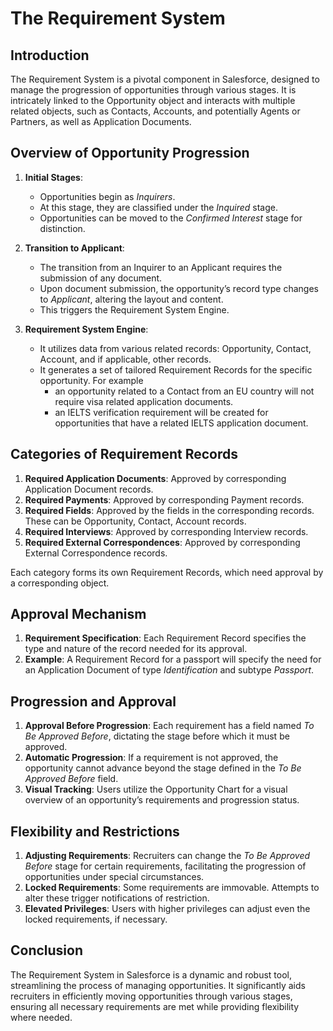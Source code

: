 # The Requirement System

## Introduction

The Requirement System is a pivotal component in Salesforce, designed to manage the progression of opportunities through various stages. It is intricately linked to the Opportunity object and interacts with multiple related objects, such as Contacts, Accounts, and potentially Agents or Partners, as well as Application Documents.

## Overview of Opportunity Progression

1. **Initial Stages**:
    * Opportunities begin as _Inquirers_.
    * At this stage, they are classified under the _Inquired_ stage.
    * Opportunities can be moved to the _Confirmed Interest_ stage for distinction.

2. **Transition to Applicant**:
    * The transition from an Inquirer to an Applicant requires the submission of any document.
    * Upon document submission, the opportunity’s record type changes to _Applicant_, altering the layout and content.
    * This triggers the Requirement System Engine.

3. **Requirement System Engine**:
    * It utilizes data from various related records: Opportunity, Contact, Account, and if applicable, other records.
    * It generates a set of tailored Requirement Records for the specific opportunity. For example
        * an opportunity related to a Contact from an EU country will not require visa related application documents.
        * an IELTS verification requirement will be created for opportunities that have a related IELTS application document.

## Categories of Requirement Records

1. **Required Application Documents**: Approved by corresponding Application Document records.
2. **Required Payments**: Approved by corresponding Payment records.
3. **Required Fields**: Approved by the fields in the corresponding records. These can be Opportunity, Contact, Account records.
4. **Required Interviews**: Approved by corresponding Interview records.
5. **Required External Correspondences**: Approved by corresponding External Correspondence records.

Each category forms its own Requirement Records, which need approval by a corresponding object.

## Approval Mechanism

1. **Requirement Specification**: Each Requirement Record specifies the type and nature of the record needed for its approval.
2. **Example**: A Requirement Record for a passport will specify the need for an Application Document of type _Identification_ and subtype _Passport_.

## Progression and Approval

1. **Approval Before Progression**: Each requirement has a field named _To Be Approved Before_, dictating the stage before which it must be approved.
2. **Automatic Progression**: If a requirement is not approved, the opportunity cannot advance beyond the stage defined in the _To Be Approved Before_ field.
3. **Visual Tracking**: Users utilize the Opportunity Chart for a visual overview of an opportunity’s requirements and progression status.

## Flexibility and Restrictions

1. **Adjusting Requirements**: Recruiters can change the _To Be Approved Before_ stage for certain requirements, facilitating the progression of opportunities under special circumstances.
2. **Locked Requirements**: Some requirements are immovable. Attempts to alter these trigger notifications of restriction.
3. **Elevated Privileges**: Users with higher privileges can adjust even the locked requirements, if necessary.

## Conclusion

The Requirement System in Salesforce is a dynamic and robust tool, streamlining the process of managing opportunities. It significantly aids recruiters in efficiently moving opportunities through various stages, ensuring all necessary requirements are met while providing flexibility where needed.
